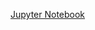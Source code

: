 [Jupyter Notebook](https://nbviewer.org/github/ChaoZhang173/ClassMaterials/blob/07da6c644ce55f4ead9e3870da250d55171bd4f1/Newton%27s%20Method.ipynb)
